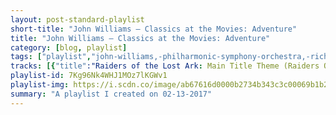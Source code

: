 ```yaml
---
layout: post-standard-playlist
short-title: "John Williams — Classics at the Movies: Adventure"
title: "John Williams — Classics at the Movies: Adventure"
category: [blog, playlist]
tags: ["playlist","john-williams,-philharmonic-symphony-orchestra,-richard-hayman","johann-sebastian-bach,-capella-istropolitana,-jaroslav-dvořák","john-williams,-philharmonic-symphony-orchestra,-richard-hayman","wolfgang-amadeus-mozart,-capella-istropolitana,-barry-wordsworth","alexander-borodin,-budapest-haydn-quartet","john-barry,-philharmonic-symphony-orchestra,-richard-hayman","danny-elfman,-richard-hayman,-philharmonic-symphony-orchestra","jean-sibelius,-slovak-radio-symphony-orchestra,-kenneth-schermerhorn","john-williams,-philharmonic-symphony-orchestra,-richard-hayman","johann-strauss-ii,-strauss-festival-orchestra,-ondrej-lenard"]
tracks: [{"title":"Raiders of the Lost Ark: Main Title Theme (Raiders Of The Lost Ark)","album":"Classics at the Movies: Adventure","artists":"John Williams, Philharmonic Symphony Orchestra, Richard Hayman"},{"title":"Overture (Suite) No. 3 in D Major, BWV 1068: Air (The Spy Who Loved Me)","album":"Classics at the Movies: Adventure","artists":"Johann Sebastian Bach, Capella Istropolitana, Jaroslav Dvořák"},{"title":"Indiana Jones Theme","album":"Classics at the Movies: Adventure","artists":"John Williams, Philharmonic Symphony Orchestra, Richard Hayman"},{"title":"Symphony No. 40 in G Minor, K. 550: Molto allegro (The Living Daylights)","album":"Classics at the Movies: Adventure","artists":"Wolfgang Amadeus Mozart, Capella Istropolitana, Barry Wordsworth"},{"title":"String Quartet No. 2 in D Major: III. Notturno: Andante (The Living Daylights)","album":"Classics at the Movies: Adventure","artists":"Alexander Borodin, Budapest Haydn Quartet"},{"title":"Goldfinger: Excerpts (Goldfinger)","album":"Classics at the Movies: Adventure","artists":"John Barry, Philharmonic Symphony Orchestra, Richard Hayman"},{"title":"Batman (arr. R. Hayman): Selection (Batman)","album":"Classics at the Movies: Adventure","artists":"Danny Elfman, Richard Hayman, Philharmonic Symphony Orchestra"},{"title":"Finlandia (Die Hard 2)","album":"Classics at the Movies: Adventure","artists":"Jean Sibelius, Slovak Radio Symphony Orchestra, Kenneth Schermerhorn"},{"title":"Superman: Title Theme And Love Theme","album":"Classics at the Movies: Adventure","artists":"John Williams, Philharmonic Symphony Orchestra, Richard Hayman"},{"title":"An der schonen, blauen Donau (The Beautiful Blue Danube), Op. 314 (True Lies)","album":"Classics at the Movies: Adventure","artists":"Johann Strauss II, Strauss Festival Orchestra, Ondrej Lenard"}]
playlist-id: 7Kg96Nk4WHJ1MOz7lKGWv1
playlist-img: https://i.scdn.co/image/ab67616d0000b2734b343c3c00069b1b2b318dae
summary: "A playlist I created on 02-13-2017"
---
```


